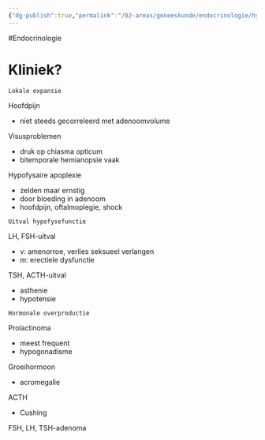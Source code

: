 ```yaml
---
{"dg-publish":true,"permalink":"/02-areas/geneeskunde/endocrinologie/hypofyse/","noteIcon":"","created":"2024-11-24T10:55:11.219+01:00","updated":"2024-12-31T16:51:46.999+01:00"}
---
```


#Endocrinologie 

# Kliniek?

`Lokale expansie`

Hoofdpijn
- niet steeds gecorreleerd met adenoomvolume

Visusproblemen
- druk op chiasma opticum
- bitemporale hemianopsie vaak

Hypofysaire apoplexie
- zelden maar ernstig
- door bloeding in adenoom
- hoofdpijn, oftalmoplegie, shock

  
`Uitval hypofysefunctie`

LH, FSH-uitval
- v: amenorroe, verlies seksueel verlangen
- m: erectiele dysfunctie

TSH, ACTH-uitval
- asthenie
- hypotensie

`Hormonale overproductie`

Prolactinoma
- meest frequent
- hypogonadisme

Groeihormoon
- acromegalie

ACTH
- Cushing

FSH, LH, TSH-adenoma